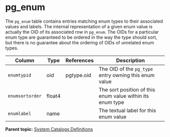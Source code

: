 # pg_enum 

The `pg_enum` table contains entries matching enum types to their associated values and labels. The internal representation of a given enum value is actually the OID of its associated row in `pg_enum`. The OIDs for a particular enum type are guaranteed to be ordered in the way the type should sort, but there is no guarantee about the ordering of OIDs of unrelated enum types.

|Column|Type|References|Description|
|------|----|----------|-----------|
|`enumtypid`|oid|pgtype.oid|The OID of the `pg_type` entry owning this enum value|
|`enumsortorder`|float4| |The sort position of this enum value within its enum type|
|`enumlabel`|name| |The textual label for this enum value|

**Parent topic:** [System Catalogs Definitions](../system_catalogs/catalog_ref-html.html)

